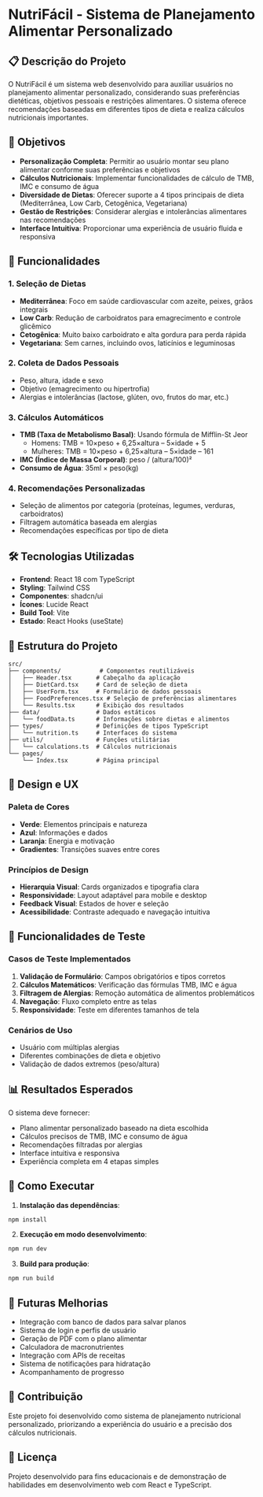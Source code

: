 
# NutriFácil - Sistema de Planejamento Alimentar Personalizado

## 📋 Descrição do Projeto

O NutriFácil é um sistema web desenvolvido para auxiliar usuários no planejamento alimentar personalizado, considerando suas preferências dietéticas, objetivos pessoais e restrições alimentares. O sistema oferece recomendações baseadas em diferentes tipos de dieta e realiza cálculos nutricionais importantes.

## 🎯 Objetivos

- **Personalização Completa**: Permitir ao usuário montar seu plano alimentar conforme suas preferências e objetivos
- **Cálculos Nutricionais**: Implementar funcionalidades de cálculo de TMB, IMC e consumo de água
- **Diversidade de Dietas**: Oferecer suporte a 4 tipos principais de dieta (Mediterrânea, Low Carb, Cetogênica, Vegetariana)
- **Gestão de Restrições**: Considerar alergias e intolerâncias alimentares nas recomendações
- **Interface Intuitiva**: Proporcionar uma experiência de usuário fluida e responsiva

## 🚀 Funcionalidades

### 1. Seleção de Dietas
- **Mediterrânea**: Foco em saúde cardiovascular com azeite, peixes, grãos integrais
- **Low Carb**: Redução de carboidratos para emagrecimento e controle glicêmico
- **Cetogênica**: Muito baixo carboidrato e alta gordura para perda rápida
- **Vegetariana**: Sem carnes, incluindo ovos, laticínios e leguminosas

### 2. Coleta de Dados Pessoais
- Peso, altura, idade e sexo
- Objetivo (emagrecimento ou hipertrofia)
- Alergias e intolerâncias (lactose, glúten, ovo, frutos do mar, etc.)

### 3. Cálculos Automáticos
- **TMB (Taxa de Metabolismo Basal)**: Usando fórmula de Mifflin-St Jeor
  - Homens: TMB = 10×peso + 6,25×altura – 5×idade + 5
  - Mulheres: TMB = 10×peso + 6,25×altura – 5×idade – 161
- **IMC (Índice de Massa Corporal)**: peso / (altura/100)²
- **Consumo de Água**: 35ml × peso(kg)

### 4. Recomendações Personalizadas
- Seleção de alimentos por categoria (proteínas, legumes, verduras, carboidratos)
- Filtragem automática baseada em alergias
- Recomendações específicas por tipo de dieta

## 🛠️ Tecnologias Utilizadas

- **Frontend**: React 18 com TypeScript
- **Styling**: Tailwind CSS
- **Componentes**: shadcn/ui
- **Ícones**: Lucide React
- **Build Tool**: Vite
- **Estado**: React Hooks (useState)

## 📁 Estrutura do Projeto

```
src/
├── components/           # Componentes reutilizáveis
│   ├── Header.tsx       # Cabeçalho da aplicação
│   ├── DietCard.tsx     # Card de seleção de dieta
│   ├── UserForm.tsx     # Formulário de dados pessoais
│   ├── FoodPreferences.tsx # Seleção de preferências alimentares
│   └── Results.tsx      # Exibição dos resultados
├── data/                # Dados estáticos
│   └── foodData.ts      # Informações sobre dietas e alimentos
├── types/               # Definições de tipos TypeScript
│   └── nutrition.ts     # Interfaces do sistema
├── utils/               # Funções utilitárias
│   └── calculations.ts  # Cálculos nutricionais
└── pages/
    └── Index.tsx        # Página principal
```

## 🎨 Design e UX

### Paleta de Cores
- **Verde**: Elementos principais e natureza
- **Azul**: Informações e dados
- **Laranja**: Energia e motivação
- **Gradientes**: Transições suaves entre cores

### Princípios de Design
- **Hierarquia Visual**: Cards organizados e tipografia clara
- **Responsividade**: Layout adaptável para mobile e desktop
- **Feedback Visual**: Estados de hover e seleção
- **Acessibilidade**: Contraste adequado e navegação intuitiva

## 🧪 Funcionalidades de Teste

### Casos de Teste Implementados
1. **Validação de Formulário**: Campos obrigatórios e tipos corretos
2. **Cálculos Matemáticos**: Verificação das fórmulas TMB, IMC e água
3. **Filtragem de Alergias**: Remoção automática de alimentos problemáticos
4. **Navegação**: Fluxo completo entre as telas
5. **Responsividade**: Teste em diferentes tamanhos de tela

### Cenários de Uso
- Usuário com múltiplas alergias
- Diferentes combinações de dieta e objetivo
- Validação de dados extremos (peso/altura)

## 📊 Resultados Esperados

O sistema deve fornecer:
- Plano alimentar personalizado baseado na dieta escolhida
- Cálculos precisos de TMB, IMC e consumo de água
- Recomendações filtradas por alergias
- Interface intuitiva e responsiva
- Experiência completa em 4 etapas simples

## 🚀 Como Executar

1. **Instalação das dependências**:
```bash
npm install
```

2. **Execução em modo desenvolvimento**:
```bash
npm run dev
```

3. **Build para produção**:
```bash
npm run build
```

## 🔮 Futuras Melhorias

- Integração com banco de dados para salvar planos
- Sistema de login e perfis de usuário
- Geração de PDF com o plano alimentar
- Calculadora de macronutrientes
- Integração com APIs de receitas
- Sistema de notificações para hidratação
- Acompanhamento de progresso

## 👥 Contribuição

Este projeto foi desenvolvido como sistema de planejamento nutricional personalizado, priorizando a experiência do usuário e a precisão dos cálculos nutricionais.

## 📝 Licença

Projeto desenvolvido para fins educacionais e de demonstração de habilidades em desenvolvimento web com React e TypeScript.
